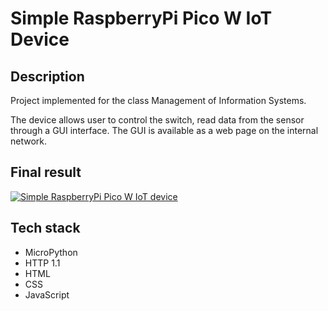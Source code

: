 # Simple RaspberryPi Pico W IoT Device

## Description

Project implemented for the class Management of Information Systems.

The device allows user to control the switch, read data from the sensor through a GUI interface. The GUI is available as a web page on the internal network.

## Final result

[![Simple RaspberryPi Pico W IoT device](https://img.youtube.com/vi/fQd3HlKgajY/maxresdefault.jpg)](https://youtu.be/fQd3HlKgajY)

## Tech stack

- MicroPython
- HTTP 1.1
- HTML
- CSS
- JavaScript
